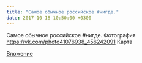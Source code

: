 ```yaml
---
title: "Самое обычное российское #нигде."
date: 2017-10-18 10:50:00 +0300
---
```


Самое обычное российское #нигде.
Фотография
<a class="vk-attach" href="https://vk.com/photo41076938_456242091">https://vk.com/photo41076938_456242091</a>
Карта

<a class="vk-attach" href="https://vk.com/photo41076938_456242091">Вложение</a>
